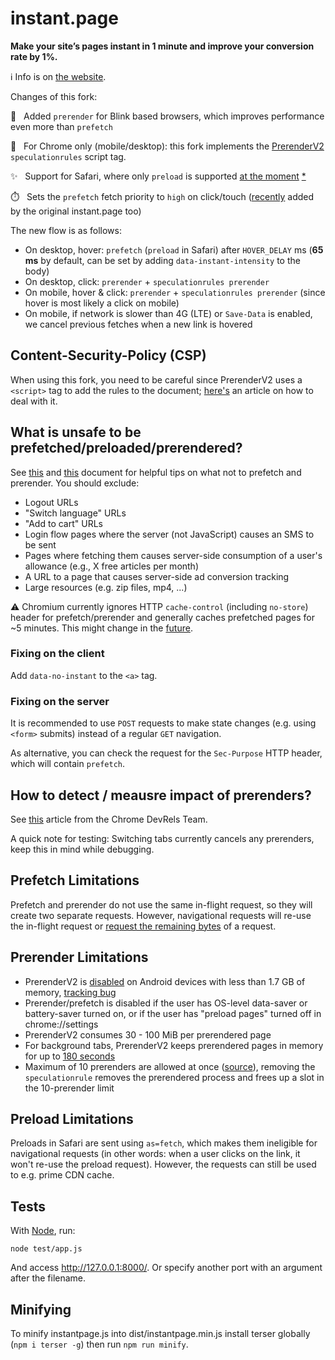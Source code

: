 # instant.page

**Make your site’s pages instant in 1 minute and improve your conversion rate by 1%.**

ℹ️ Info is on [the website](https://instant.page).

Changes of this fork:

 🚀  &nbsp; Added `prerender` for Blink based browsers, which improves performance even more than `prefetch`
 
 🧪  &nbsp; For Chrome only (mobile/desktop): this fork implements the [PrerenderV2](https://chromestatus.com/feature/5197044678393856) `speculationrules` script tag.
 
 ✨  &nbsp; Support for Safari, where only `preload` is supported [at the moment](https://caniuse.com/link-rel-prefetch) [*](#preload-limiations)

 ⏱️  &nbsp; Sets the `prefetch` fetch priority to `high` on click/touch ([recently](https://github.com/instantpage/instant.page/commit/e7648798ac3255f5852bb0856b2bbef90cac1f1a) added by the original instant.page too) 
 
 The new flow is as follows:
 
 - On desktop, hover: `prefetch` (`preload` in Safari) after `HOVER_DELAY` ms (**65 ms** by default, can be set by adding `data-instant-intensity` to the body)
 - On desktop, click: `prerender` + `speculationrules prerender`
 - On mobile, hover & click: `prerender` + `speculationrules prerender` (since hover is most likely a click on mobile)
 - On mobile, if network is slower than 4G (LTE) or `Save-Data` is enabled, we cancel previous fetches when a new link is hovered

## Content-Security-Policy (CSP)

When using this fork, you need to be careful since PrerenderV2 uses a `<script>` tag to add the rules to the document; [here's](https://developer.chrome.com/blog/prerender-pages/#speculation-rules-and-content-security-policy) an article on how to deal with it.

## What is unsafe to be prefetched/preloaded/prerendered?

See [this](https://docs.google.com/document/d/1_9XkDUKMGf2f3tDt1gvQQjfliNLpGyFf36BB1-NUZ98/edit) and [this](https://addyosmani.com/blog/what-not-to-prefetch-prerender/) document for helpful tips on what not to prefetch and prerender. You should exclude:
- Logout URLs
- "Switch language" URLs
- "Add to cart" URLs
- Login flow pages where the server (not JavaScript) causes an SMS to be sent
- Pages where fetching them causes server-side consumption of a user's allowance (e.g., X free articles per month)
- A URL to a page that causes server-side ad conversion tracking
- Large resources (e.g. zip files, mp4, ...)

⚠️ Chromium currently ignores HTTP `cache-control` (including `no-store`) header for prefetch/prerender and generally caches prefetched pages for ~5 minutes. This might change in the [future](https://chromestatus.com/feature/5087526916718592).

### Fixing on the client

Add `data-no-instant` to the `<a>` tag.

### Fixing on the server

It is recommended to use `POST` requests to make state changes (e.g. using `<form>` submits) instead of a regular `GET` navigation.

As alternative, you can check the request for the `Sec-Purpose` HTTP header, which will contain `prefetch`.

## How to detect / meausre impact of prerenders?

See [this](https://developer.chrome.com/blog/prerender-pages/#detecting-and-disabling-prerendering) article from the Chrome DevRels Team.

A quick note for testing: Switching tabs currently cancels any prerenders, keep this in mind while debugging.

## Prefetch Limitations

Prefetch and prerender do not use the same in-flight request, so they will create two separate requests. However, navigational requests will re-use the in-flight request or [request the remaining bytes](https://developer.mozilla.org/en-US/docs/Web/HTTP/Link_prefetching_FAQ#what_happens_if_i_click_on_a_link_while_something_is_being_prefetched) of a request.

## Prerender Limitations

- PrerenderV2 is [disabled](https://source.chromium.org/chromium/chromium/src/+/main:content/browser/preloading/prerender/prerender_host_registry.cc;l=44;drc=61bc5ca953c07dca60dd1e4de000da97e7bc4e3f;bpv=1;bpt=1) on Android devices with less than 1.7 GB of memory, [tracking bug](https://bugs.chromium.org/p/chromium/issues/detail?id=1382697)
- Prerender/prefetch is disabled if the user has OS-level data-saver or battery-saver turned on, or if the user has "preload pages" turned off in chrome://settings
- PrerenderV2 consumes 30 - 100 MiB per prerendered page
- For background tabs, PrerenderV2 keeps prerendered pages in memory for up to [180 seconds](https://source.chromium.org/chromium/chromium/src/+/main:content/browser/preloading/prerender/prerender_host_registry.h;l=61;drc=19f3c214cd4f78e0fe47b2ccafaca406aaacd42f)
- Maximum of 10 prerenders are allowed at once ([source](https://docs.google.com/document/d/1Cp4KK6lVftKcsrrlg5F5yOfXxZZW_jilcOAfbRTIA64/edit)), removing the `speculationrule` removes the prerendered process and frees up a slot in the 10-prerender limit

## Preload Limitations

Preloads in Safari are sent using `as=fetch`, which makes them ineligible for navigational requests (in other words: when a user clicks on the link, it won't re-use the preload request). However, the requests can still be used to e.g. prime CDN cache.

## Tests

With [Node](https://nodejs.org/), run:

`node test/app.js`

And access http://127.0.0.1:8000/. Or specify another port with an argument after the filename.

## Minifying

To minify instantpage.js into dist/instantpage.min.js install terser globally (`npm i terser -g`) then run `npm run minify`.
